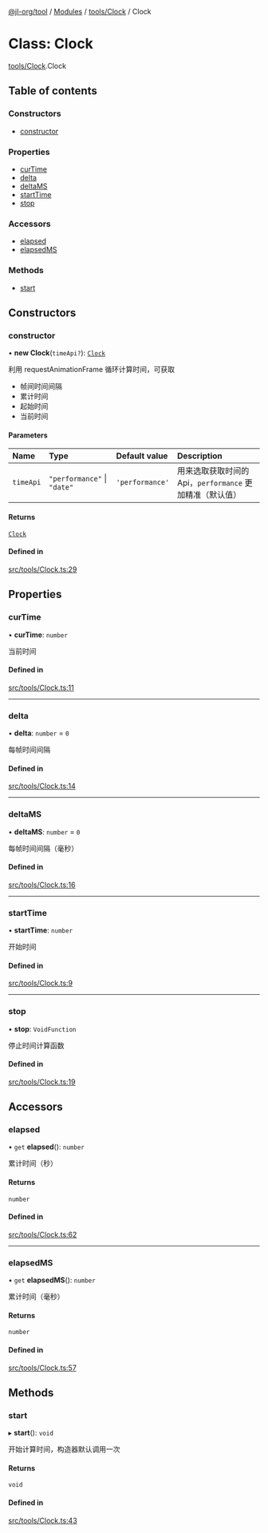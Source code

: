 [@jl-org/tool](../README.md) / [Modules](../modules.md) / [tools/Clock](../modules/tools_Clock.md) / Clock

# Class: Clock

[tools/Clock](../modules/tools_Clock.md).Clock

## Table of contents

### Constructors

- [constructor](tools_Clock.Clock.md#constructor)

### Properties

- [curTime](tools_Clock.Clock.md#curtime)
- [delta](tools_Clock.Clock.md#delta)
- [deltaMS](tools_Clock.Clock.md#deltams)
- [startTime](tools_Clock.Clock.md#starttime)
- [stop](tools_Clock.Clock.md#stop)

### Accessors

- [elapsed](tools_Clock.Clock.md#elapsed)
- [elapsedMS](tools_Clock.Clock.md#elapsedms)

### Methods

- [start](tools_Clock.Clock.md#start)

## Constructors

### constructor

• **new Clock**(`timeApi?`): [`Clock`](tools_Clock.Clock.md)

利用 requestAnimationFrame 循环计算时间，可获取
- 帧间时间间隔
- 累计时间
- 起始时间
- 当前时间

#### Parameters

| Name | Type | Default value | Description |
| :------ | :------ | :------ | :------ |
| `timeApi` | ``"performance"`` \| ``"date"`` | `'performance'` | 用来选取获取时间的 Api，`performance` 更加精准（默认值） |

#### Returns

[`Clock`](tools_Clock.Clock.md)

#### Defined in

[src/tools/Clock.ts:29](https://github.com/beixiyo/jl-tool/blob/45e2229/src/tools/Clock.ts#L29)

## Properties

### curTime

• **curTime**: `number`

当前时间

#### Defined in

[src/tools/Clock.ts:11](https://github.com/beixiyo/jl-tool/blob/45e2229/src/tools/Clock.ts#L11)

___

### delta

• **delta**: `number` = `0`

每帧时间间隔

#### Defined in

[src/tools/Clock.ts:14](https://github.com/beixiyo/jl-tool/blob/45e2229/src/tools/Clock.ts#L14)

___

### deltaMS

• **deltaMS**: `number` = `0`

每帧时间间隔（毫秒）

#### Defined in

[src/tools/Clock.ts:16](https://github.com/beixiyo/jl-tool/blob/45e2229/src/tools/Clock.ts#L16)

___

### startTime

• **startTime**: `number`

开始时间

#### Defined in

[src/tools/Clock.ts:9](https://github.com/beixiyo/jl-tool/blob/45e2229/src/tools/Clock.ts#L9)

___

### stop

• **stop**: `VoidFunction`

停止时间计算函数

#### Defined in

[src/tools/Clock.ts:19](https://github.com/beixiyo/jl-tool/blob/45e2229/src/tools/Clock.ts#L19)

## Accessors

### elapsed

• `get` **elapsed**(): `number`

累计时间（秒）

#### Returns

`number`

#### Defined in

[src/tools/Clock.ts:62](https://github.com/beixiyo/jl-tool/blob/45e2229/src/tools/Clock.ts#L62)

___

### elapsedMS

• `get` **elapsedMS**(): `number`

累计时间（毫秒）

#### Returns

`number`

#### Defined in

[src/tools/Clock.ts:57](https://github.com/beixiyo/jl-tool/blob/45e2229/src/tools/Clock.ts#L57)

## Methods

### start

▸ **start**(): `void`

开始计算时间，构造器默认调用一次

#### Returns

`void`

#### Defined in

[src/tools/Clock.ts:43](https://github.com/beixiyo/jl-tool/blob/45e2229/src/tools/Clock.ts#L43)
